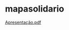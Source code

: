 # mapasolidario

[Apresentação.pdf](https://github.com/user-attachments/files/22034452/Apresentacao.pdf)
